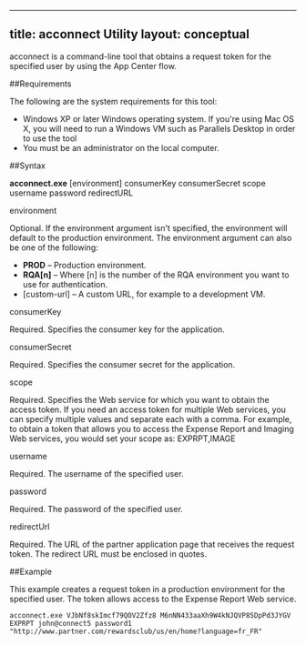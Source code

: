  ---
title: acconnect Utility
layout: conceptual
---

acconnect is a command-line tool that obtains a request token for the specified user by using the App Center flow.

##Requirements

The following are the system requirements for this tool:

* Windows XP or later Windows operating system. If you're using Mac OS X, you will need to run a Windows VM such as Parallels Desktop in order to use the tool
* You must be an administrator on the local computer.

##Syntax

**acconnect.exe** [environment] consumerKey consumerSecret scope username password redirectURL

environment

Optional. If the environment argument isn't specified, the environment will default to the production environment. The environment argument can also be one of the following:
* **PROD** – Production environment.
* **RQA[n]** – Where [n] is the number of the RQA environment you want to use for authentication.
* [custom-url] – A custom URL, for example to a development VM.

consumerKey

Required. Specifies the consumer key for the application.

consumerSecret

Required. Specifies the consumer secret for the application.

scope

Required. Specifies the Web service for which you want to obtain the access token. If you need an access token for multiple Web services, you can specify multiple values and separate each with a comma. For example, to obtain a token that allows you to access the Expense Report and Imaging Web services, you would set your scope as:
EXPRPT,IMAGE

username

Required. The username of the specified user.

password

Required. The password of the specified user.

redirectUrl
 
Required. The URL of the partner application page that receives the request token. The redirect URL must be enclosed in quotes.


##Example

This example creates a request token in a production environment for the specified user. The token allows access to the Expense Report Web service.

```acconnect.exe VJbNf8skImcf79QOV2Zfz8 M6nNN433aaXh9W4kNJQVP85DpPd3JYGV EXPRPT john@connect5 password1 "http://www.partner.com/rewardsclub/us/en/home?language=fr_FR"```
